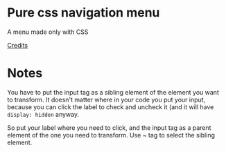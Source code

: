 # Pure css navigation menu

A menu made only with CSS

[Credits](https://codepen.io/plavookac/pen/qomrMw)

# Notes
You have to put the input tag as a sibling element of the element you want to transform.
It doesn't matter where in your code you put your input, because you can click the label to check and uncheck it (and it will have `display: hidden` anyway.

So put your label where you need to click, and the input tag as a parent element of the one you need to transform. Use ~ tag to select the sibling element.
